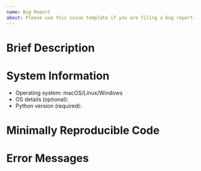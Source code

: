 ```yaml
---
name: Bug Report
about: Please use this issue template if you are filing a bug report.
---
```


# Brief Description

<!-- Please provide a brief description of your bug. Do NOT paste the stack trace here. -->

# System Information

<!-- System information helps us. To keep things simple, just let us know the OS and Python version first.
You can provide the optional information later. -->

- Operating system: macOS/Linux/Windows  <!-- delete the appropriate ones -->
- OS details (optional):  <!-- e.g. version, or Linux distro -->
- Python version (required): 

# Minimally Reproducible Code

<!-- If you provide minimal code that reproduces the problem, this makes it easier for us to debug what's going on.

Minimal code should be trivially copy/pastable into a Python interpreter in its entirety. Be sure to include imports.
-->

# Error Messages

<!-- If you get an error message, please paste it between the backticks here. -->

```

```
